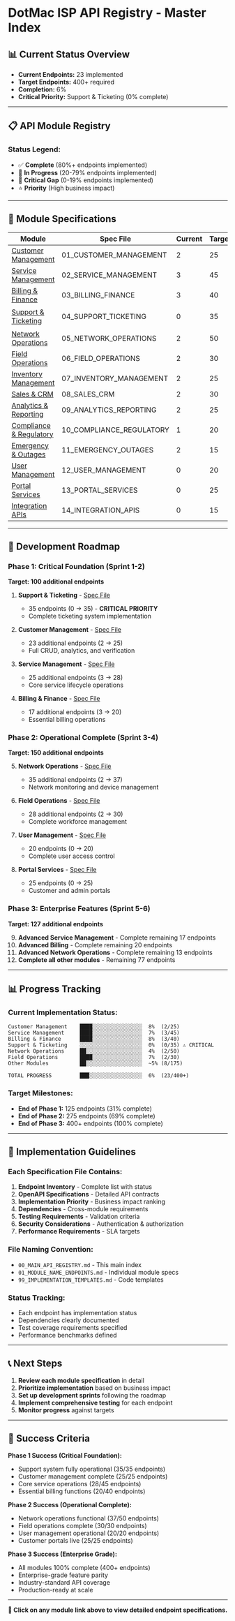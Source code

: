 # DotMac ISP API Registry - Master Index

## 📊 Current Status Overview
- **Current Endpoints:** 23 implemented
- **Target Endpoints:** 400+ required  
- **Completion:** 6%
- **Critical Priority:** Support & Ticketing (0% complete)

---

## 📋 API Module Registry

### **Status Legend:**
- ✅ **Complete** (80%+ endpoints implemented)
- 🔄 **In Progress** (20-79% endpoints implemented)  
- 🔴 **Critical Gap** (0-19% endpoints implemented)
- ⭐ **Priority** (High business impact)

---

## 📑 **Module Specifications**

| Module | Spec File | Current | Target | Status | Priority |
|--------|-----------|---------|---------|---------|----------|
| [Customer Management](01_CUSTOMER_MANAGEMENT_ENDPOINTS.md) | 01_CUSTOMER_MANAGEMENT | 2 | 25 | 🔴 8% | ⭐ High |
| [Service Management](02_SERVICE_MANAGEMENT_ENDPOINTS.md) | 02_SERVICE_MANAGEMENT | 3 | 45 | 🔴 7% | ⭐ High |
| [Billing & Finance](03_BILLING_FINANCE_ENDPOINTS.md) | 03_BILLING_FINANCE | 3 | 40 | 🔴 8% | ⭐ High |
| [Support & Ticketing](04_SUPPORT_TICKETING_ENDPOINTS.md) | 04_SUPPORT_TICKETING | 0 | 35 | 🔴 0% | ⭐ **CRITICAL** |
| [Network Operations](05_NETWORK_OPERATIONS_ENDPOINTS.md) | 05_NETWORK_OPERATIONS | 2 | 50 | 🔴 4% | ⭐ High |
| [Field Operations](06_FIELD_OPERATIONS_ENDPOINTS.md) | 06_FIELD_OPERATIONS | 2 | 30 | 🔴 7% | Medium |
| [Inventory Management](07_INVENTORY_MANAGEMENT_ENDPOINTS.md) | 07_INVENTORY_MANAGEMENT | 2 | 25 | 🔴 8% | Medium |
| [Sales & CRM](08_SALES_CRM_ENDPOINTS.md) | 08_SALES_CRM | 2 | 30 | 🔴 7% | Medium |
| [Analytics & Reporting](09_ANALYTICS_REPORTING_ENDPOINTS.md) | 09_ANALYTICS_REPORTING | 2 | 25 | 🔴 8% | Medium |
| [Compliance & Regulatory](10_COMPLIANCE_REGULATORY_ENDPOINTS.md) | 10_COMPLIANCE_REGULATORY | 1 | 20 | 🔴 5% | Medium |
| [Emergency & Outages](11_EMERGENCY_OUTAGES_ENDPOINTS.md) | 11_EMERGENCY_OUTAGES | 2 | 15 | 🔴 13% | High |
| [User Management](12_USER_MANAGEMENT_ENDPOINTS.md) | 12_USER_MANAGEMENT | 0 | 20 | 🔴 0% | High |
| [Portal Services](13_PORTAL_SERVICES_ENDPOINTS.md) | 13_PORTAL_SERVICES | 0 | 25 | 🔴 0% | Medium |
| [Integration APIs](14_INTEGRATION_APIS_ENDPOINTS.md) | 14_INTEGRATION_APIS | 0 | 15 | 🔴 0% | Low |

---

## 🚀 **Development Roadmap**

### **Phase 1: Critical Foundation (Sprint 1-2)**
**Target: 100 additional endpoints**

1. **Support & Ticketing** - [Spec File](04_SUPPORT_TICKETING_ENDPOINTS.md)
   - 35 endpoints (0 → 35) - **CRITICAL PRIORITY**
   - Complete ticketing system implementation

2. **Customer Management** - [Spec File](01_CUSTOMER_MANAGEMENT_ENDPOINTS.md)  
   - 23 additional endpoints (2 → 25)
   - Full CRUD, analytics, and verification

3. **Service Management** - [Spec File](02_SERVICE_MANAGEMENT_ENDPOINTS.md)
   - 25 additional endpoints (3 → 28)
   - Core service lifecycle operations

4. **Billing & Finance** - [Spec File](03_BILLING_FINANCE_ENDPOINTS.md)
   - 17 additional endpoints (3 → 20)
   - Essential billing operations

### **Phase 2: Operational Complete (Sprint 3-4)**
**Target: 150 additional endpoints**

5. **Network Operations** - [Spec File](05_NETWORK_OPERATIONS_ENDPOINTS.md)
   - 35 additional endpoints (2 → 37)
   - Network monitoring and device management

6. **Field Operations** - [Spec File](06_FIELD_OPERATIONS_ENDPOINTS.md)
   - 28 additional endpoints (2 → 30)
   - Complete workforce management

7. **User Management** - [Spec File](12_USER_MANAGEMENT_ENDPOINTS.md)
   - 20 endpoints (0 → 20)
   - Complete user access control

8. **Portal Services** - [Spec File](13_PORTAL_SERVICES_ENDPOINTS.md)
   - 25 endpoints (0 → 25)
   - Customer and admin portals

### **Phase 3: Enterprise Features (Sprint 5-6)**
**Target: 127 additional endpoints**

9. **Advanced Service Management** - Complete remaining 17 endpoints
10. **Advanced Billing** - Complete remaining 20 endpoints  
11. **Advanced Network Operations** - Complete remaining 13 endpoints
12. **Complete all other modules** - Remaining 77 endpoints

---

## 📊 **Progress Tracking**

### **Current Implementation Status:**
```
Customer Management    ████░░░░░░░░░░░░░░░░  8%  (2/25)
Service Management     ████░░░░░░░░░░░░░░░░  7%  (3/45) 
Billing & Finance      ████░░░░░░░░░░░░░░░░  8%  (3/40)
Support & Ticketing    ░░░░░░░░░░░░░░░░░░░░  0%  (0/35) ⚠️ CRITICAL
Network Operations     ██░░░░░░░░░░░░░░░░░░  4%  (2/50)
Field Operations       ████░░░░░░░░░░░░░░░░  7%  (2/30)
Other Modules          ██░░░░░░░░░░░░░░░░░░  ~5% (8/175)

TOTAL PROGRESS         ███░░░░░░░░░░░░░░░░░  6%  (23/400+)
```

### **Target Milestones:**
- **End of Phase 1:** 125 endpoints (31% complete)
- **End of Phase 2:** 275 endpoints (69% complete)  
- **End of Phase 3:** 400+ endpoints (100% complete)

---

## 🔧 **Implementation Guidelines**

### **Each Specification File Contains:**
1. **Endpoint Inventory** - Complete list with status
2. **OpenAPI Specifications** - Detailed API contracts
3. **Implementation Priority** - Business impact ranking
4. **Dependencies** - Cross-module requirements
5. **Testing Requirements** - Validation criteria
6. **Security Considerations** - Authentication & authorization
7. **Performance Requirements** - SLA targets

### **File Naming Convention:**
- `00_MAIN_API_REGISTRY.md` - This main index
- `01_MODULE_NAME_ENDPOINTS.md` - Individual module specs
- `99_IMPLEMENTATION_TEMPLATES.md` - Code templates

### **Status Tracking:**
- Each endpoint has implementation status
- Dependencies clearly documented
- Test coverage requirements specified
- Performance benchmarks defined

---

## 📞 **Next Steps**

1. **Review each module specification** in detail
2. **Prioritize implementation** based on business impact
3. **Set up development sprints** following the roadmap
4. **Implement comprehensive testing** for each endpoint
5. **Monitor progress** against targets

---

## 🎯 **Success Criteria**

**Phase 1 Success (Critical Foundation):**
- Support system fully operational (35/35 endpoints)
- Customer management complete (25/25 endpoints)
- Core service operations (28/45 endpoints)
- Essential billing functions (20/40 endpoints)

**Phase 2 Success (Operational Complete):**
- Network operations functional (37/50 endpoints)
- Field operations complete (30/30 endpoints)
- User management operational (20/20 endpoints)
- Customer portals live (25/25 endpoints)

**Phase 3 Success (Enterprise Grade):**
- All modules 100% complete (400+ endpoints)
- Enterprise-grade feature parity
- Industry-standard API coverage
- Production-ready at scale

---

**📁 Click on any module link above to view detailed endpoint specifications.**
